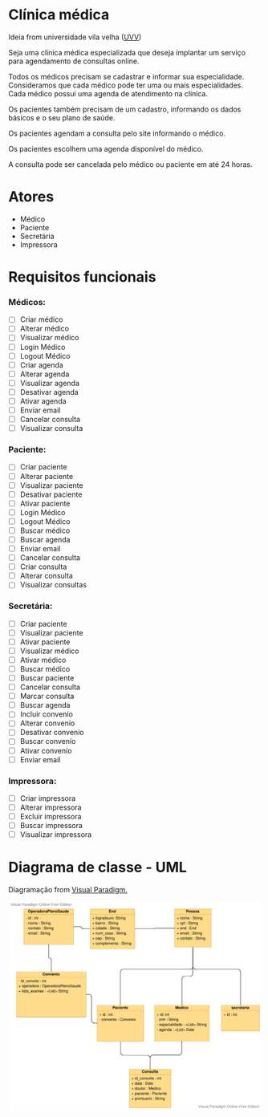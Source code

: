 # Clínica médica

Ideia from universidade vila velha ([UVV](https://www.uvv.br))

Seja uma clínica médica especializada que deseja implantar um serviço para agendamento de consultas online.

Todos os médicos precisam se cadastrar e informar sua especialidade. Consideramos que cada médico pode ter uma ou mais especialidades. Cada médico possui uma agenda de atendimento na clínica.

Os pacientes também precisam de um cadastro, informando os dados básicos e o seu plano de saúde.

Os pacientes agendam a consulta pelo site informando o médico.

Os pacientes escolhem uma agenda disponível do médico.

A consulta pode ser cancelada pelo médico ou paciente em até 24 horas.

# Atores

  - <a style="text-decoration:none;color:var(--color-text-primary);" href="#médicos">Médico</a><br>
  - <a style="text-decoration:none;color:var(--color-fg-default);"  href="#paciente">Paciente</a><br>
  - <a style="text-decoration:none;color:var(--color-fg-default);" href="#secretária">Secretária</a><br>
  - <a style="text-decoration:none;color:var(--color-fg-default);"  href="#impressora">Impressora</a>


# Requisitos funcionais

### Médicos:

- [ ] Criar médico
- [ ] Alterar médico
- [ ] Visualizar médico
- [ ] Login Médico
- [ ] Logout Médico
- [ ] Criar agenda
- [ ] Alterar agenda
- [ ] Visualizar agenda
- [ ] Desativar agenda
- [ ] Ativar agenda
- [ ] Enviar email
- [ ] Cancelar consulta
- [ ] Visualizar consulta

### Paciente:

- [ ] Criar paciente
- [ ] Alterar paciente
- [ ] Visualizar paciente
- [ ] Desativar paciente
- [ ] Ativar paciente
- [ ] Login Médico
- [ ] Logout Médico
- [ ] Buscar médico
- [ ] Buscar agenda
- [ ] Enviar email
- [ ] Cancelar consulta
- [ ] Criar consulta
- [ ] Alterar consulta
- [ ] Visualizar consultas

### Secretária:

- [ ] Criar paciente
- [ ] Visualizar paciente
- [ ] Ativar paciente
- [ ] Visualizar médico
- [ ] Ativar médico
- [ ] Buscar médico
- [ ] Buscar paciente
- [ ] Cancelar consulta
- [ ] Marcar consulta
- [ ] Buscar agenda
- [ ] Incluir convenío
- [ ] Alterar convenío
- [ ] Desativar convenío
- [ ] Buscar convenío
- [ ] Ativar convenío
- [ ] Enviar email

### Impressora:

- [ ] Criar impressora
- [ ] Alterar impressora
- [ ] Excluir impressora
- [ ] Buscar impressora
- [ ] Visualizar impressora

# Diagrama de classe - UML

Diagramação from [Visual Paradigm.](https://online.visual-paradigm.com/pt/diagrams/features/uml-tool/)

![Diagrama classe UML!](assets/diagrama-classes-uml-gerenciador-clinica-medica_v1-atributos.svg)

